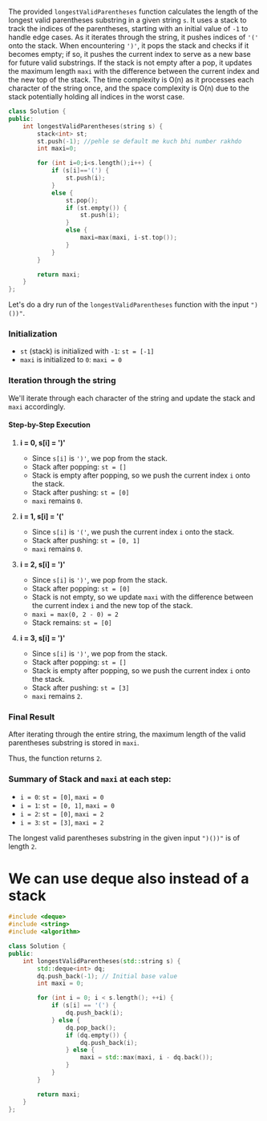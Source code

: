 The provided `longestValidParentheses` function calculates the length of the longest valid parentheses substring in a given string `s`. It uses a stack to track the indices of the parentheses, starting with an initial value of `-1` to handle edge cases. As it iterates through the string, it pushes indices of `'('` onto the stack. When encountering `')'`, it pops the stack and checks if it becomes empty; if so, it pushes the current index to serve as a new base for future valid substrings. If the stack is not empty after a pop, it updates the maximum length `maxi` with the difference between the current index and the new top of the stack. The time complexity is O(n) as it processes each character of the string once, and the space complexity is O(n) due to the stack potentially holding all indices in the worst case.
```cpp
class Solution {
public:
    int longestValidParentheses(string s) {
        stack<int> st;
        st.push(-1); //pehle se default me kuch bhi number rakhdo
        int maxi=0;

        for (int i=0;i<s.length();i++) {
            if (s[i]=='(') {
                st.push(i);
            }
            else {
                st.pop();
                if (st.empty()) {
                    st.push(i);
                } 
                else {
                    maxi=max(maxi, i-st.top());
                }
            }
        }

        return maxi;        
    }
};
```

Let's do a dry run of the `longestValidParentheses` function with the input `")())"`.

### Initialization
- `st` (stack) is initialized with `-1`: `st = [-1]`
- `maxi` is initialized to `0`: `maxi = 0`

### Iteration through the string
We'll iterate through each character of the string and update the stack and `maxi` accordingly.

#### Step-by-Step Execution

1. **i = 0, s[i] = ')'**
   - Since `s[i]` is `')'`, we pop from the stack.
   - Stack after popping: `st = []`
   - Stack is empty after popping, so we push the current index `i` onto the stack.
   - Stack after pushing: `st = [0]`
   - `maxi` remains `0`.

2. **i = 1, s[i] = '('**
   - Since `s[i]` is `'('`, we push the current index `i` onto the stack.
   - Stack after pushing: `st = [0, 1]`
   - `maxi` remains `0`.

3. **i = 2, s[i] = ')'**
   - Since `s[i]` is `')'`, we pop from the stack.
   - Stack after popping: `st = [0]`
   - Stack is not empty, so we update `maxi` with the difference between the current index `i` and the new top of the stack.
   - `maxi = max(0, 2 - 0) = 2`
   - Stack remains: `st = [0]`

4. **i = 3, s[i] = ')'**
   - Since `s[i]` is `')'`, we pop from the stack.
   - Stack after popping: `st = []`
   - Stack is empty after popping, so we push the current index `i` onto the stack.
   - Stack after pushing: `st = [3]`
   - `maxi` remains `2`.

### Final Result
After iterating through the entire string, the maximum length of the valid parentheses substring is stored in `maxi`.

Thus, the function returns `2`.

### Summary of Stack and `maxi` at each step:
- `i = 0`: `st = [0]`, `maxi = 0`
- `i = 1`: `st = [0, 1]`, `maxi = 0`
- `i = 2`: `st = [0]`, `maxi = 2`
- `i = 3`: `st = [3]`, `maxi = 2`

The longest valid parentheses substring in the given input `")())"` is of length `2`.




# We can use deque also instead of a stack
```cpp
#include <deque>
#include <string>
#include <algorithm>

class Solution {
public:
    int longestValidParentheses(std::string s) {
        std::deque<int> dq;
        dq.push_back(-1); // Initial base value
        int maxi = 0;

        for (int i = 0; i < s.length(); ++i) {
            if (s[i] == '(') {
                dq.push_back(i);
            } else {
                dq.pop_back();
                if (dq.empty()) {
                    dq.push_back(i);
                } else {
                    maxi = std::max(maxi, i - dq.back());
                }
            }
        }

        return maxi;
    }
};
```
